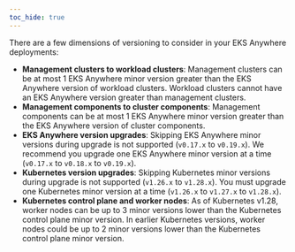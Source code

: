```yaml
---
toc_hide: true
---
```


There are a few dimensions of versioning to consider in your EKS Anywhere deployments:

- **Management clusters to workload clusters**: Management clusters can be at most 1 EKS Anywhere minor version greater than the EKS Anywhere version of workload clusters. Workload clusters cannot have an EKS Anywhere version greater than management clusters.
- **Management components to cluster components**: Management components can be at most 1 EKS Anywhere minor version greater than the EKS Anywhere version of cluster components.
- **EKS Anywhere version upgrades**: Skipping EKS Anywhere minor versions during upgrade is not supported (`v0.17.x` to `v0.19.x`). We recommend you upgrade one EKS Anywhere minor version at a time (`v0.17.x` to `v0.18.x` to `v0.19.x`).
- **Kubernetes version upgrades**: Skipping Kubernetes minor versions during upgrade is not supported (`v1.26.x` to `v1.28.x`). You must upgrade one Kubernetes minor version at a time (`v1.26.x` to `v1.27.x` to `v1.28.x`).
- **Kubernetes control plane and worker nodes**: As of Kubernetes v1.28, worker nodes can be up to 3 minor versions lower than the Kubernetes control plane minor version. In earlier Kubernetes versions, worker nodes could be up to 2 minor versions lower than the Kubernetes control plane minor version.